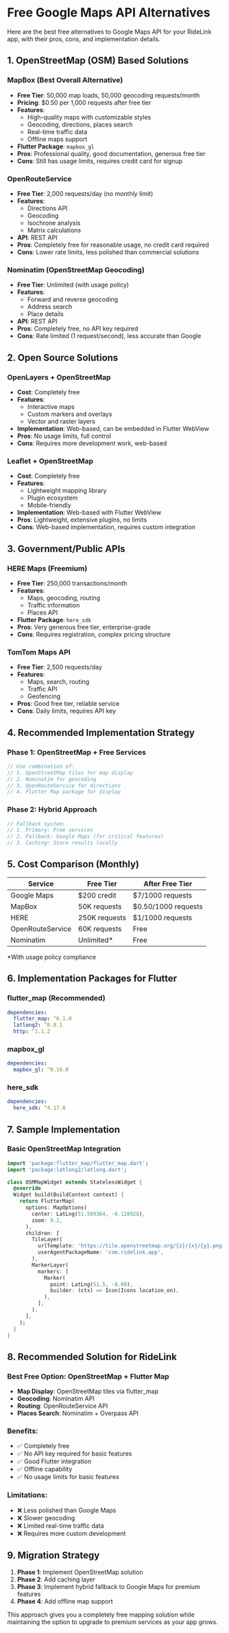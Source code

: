 # Free Google Maps API Alternatives

Here are the best free alternatives to Google Maps API for your RideLink app, with their pros, cons, and implementation details.

## 1. OpenStreetMap (OSM) Based Solutions

### MapBox (Best Overall Alternative)
- **Free Tier**: 50,000 map loads, 50,000 geocoding requests/month
- **Pricing**: $0.50 per 1,000 requests after free tier
- **Features**: 
  - High-quality maps with customizable styles
  - Geocoding, directions, places search
  - Real-time traffic data
  - Offline maps support
- **Flutter Package**: `mapbox_gl`
- **Pros**: Professional quality, good documentation, generous free tier
- **Cons**: Still has usage limits, requires credit card for signup

### OpenRouteService
- **Free Tier**: 2,000 requests/day (no monthly limit)
- **Features**: 
  - Directions API
  - Geocoding
  - Isochrone analysis
  - Matrix calculations
- **API**: REST API
- **Pros**: Completely free for reasonable usage, no credit card required
- **Cons**: Lower rate limits, less polished than commercial solutions

### Nominatim (OpenStreetMap Geocoding)
- **Free Tier**: Unlimited (with usage policy)
- **Features**: 
  - Forward and reverse geocoding
  - Address search
  - Place details
- **API**: REST API
- **Pros**: Completely free, no API key required
- **Cons**: Rate limited (1 request/second), less accurate than Google

## 2. Open Source Solutions

### OpenLayers + OpenStreetMap
- **Cost**: Completely free
- **Features**: 
  - Interactive maps
  - Custom markers and overlays
  - Vector and raster layers
- **Implementation**: Web-based, can be embedded in Flutter WebView
- **Pros**: No usage limits, full control
- **Cons**: Requires more development work, web-based

### Leaflet + OpenStreetMap
- **Cost**: Completely free
- **Features**: 
  - Lightweight mapping library
  - Plugin ecosystem
  - Mobile-friendly
- **Implementation**: Web-based with Flutter WebView
- **Pros**: Lightweight, extensive plugins, no limits
- **Cons**: Web-based implementation, requires custom integration

## 3. Government/Public APIs

### HERE Maps (Freemium)
- **Free Tier**: 250,000 transactions/month
- **Features**: 
  - Maps, geocoding, routing
  - Traffic information
  - Places API
- **Flutter Package**: `here_sdk`
- **Pros**: Very generous free tier, enterprise-grade
- **Cons**: Requires registration, complex pricing structure

### TomTom Maps API
- **Free Tier**: 2,500 requests/day
- **Features**: 
  - Maps, search, routing
  - Traffic API
  - Geofencing
- **Pros**: Good free tier, reliable service
- **Cons**: Daily limits, requires API key

## 4. Recommended Implementation Strategy

### Phase 1: OpenStreetMap + Free Services
```dart
// Use combination of:
// 1. OpenStreetMap tiles for map display
// 2. Nominatim for geocoding
// 3. OpenRouteService for directions
// 4. Flutter Map package for display
```

### Phase 2: Hybrid Approach
```dart
// Fallback system:
// 1. Primary: Free services
// 2. Fallback: Google Maps (for critical features)
// 3. Caching: Store results locally
```

## 5. Cost Comparison (Monthly)

| Service | Free Tier | After Free Tier |
|---------|-----------|-----------------|
| Google Maps | $200 credit | $7/1000 requests |
| MapBox | 50K requests | $0.50/1000 requests |
| HERE | 250K requests | $1/1000 requests |
| OpenRouteService | 60K requests | Free |
| Nominatim | Unlimited* | Free |

*With usage policy compliance

## 6. Implementation Packages for Flutter

### flutter_map (Recommended)
```yaml
dependencies:
  flutter_map: ^6.1.0
  latlong2: ^0.8.1
  http: ^1.1.2
```

### mapbox_gl
```yaml
dependencies:
  mapbox_gl: ^0.16.0
```

### here_sdk
```yaml
dependencies:
  here_sdk: ^4.17.0
```

## 7. Sample Implementation

### Basic OpenStreetMap Integration
```dart
import 'package:flutter_map/flutter_map.dart';
import 'package:latlong2/latlong.dart';

class OSMMapWidget extends StatelessWidget {
  @override
  Widget build(BuildContext context) {
    return FlutterMap(
      options: MapOptions(
        center: LatLng(51.509364, -0.128928),
        zoom: 9.2,
      ),
      children: [
        TileLayer(
          urlTemplate: 'https://tile.openstreetmap.org/{z}/{x}/{y}.png',
          userAgentPackageName: 'com.ridelink.app',
        ),
        MarkerLayer(
          markers: [
            Marker(
              point: LatLng(51.5, -0.09),
              builder: (ctx) => Icon(Icons.location_on),
            ),
          ],
        ),
      ],
    );
  }
}
```

## 8. Recommended Solution for RideLink

### Best Free Option: OpenStreetMap + Flutter Map
- **Map Display**: OpenStreetMap tiles via flutter_map
- **Geocoding**: Nominatim API
- **Routing**: OpenRouteService API
- **Places Search**: Nominatim + Overpass API

### Benefits:
- ✅ Completely free
- ✅ No API key required for basic features
- ✅ Good Flutter integration
- ✅ Offline capability
- ✅ No usage limits for basic features

### Limitations:
- ❌ Less polished than Google Maps
- ❌ Slower geocoding
- ❌ Limited real-time traffic data
- ❌ Requires more custom development

## 9. Migration Strategy

1. **Phase 1**: Implement OpenStreetMap solution
2. **Phase 2**: Add caching layer
3. **Phase 3**: Implement hybrid fallback to Google Maps for premium features
4. **Phase 4**: Add offline map support

This approach gives you a completely free mapping solution while maintaining the option to upgrade to premium services as your app grows.